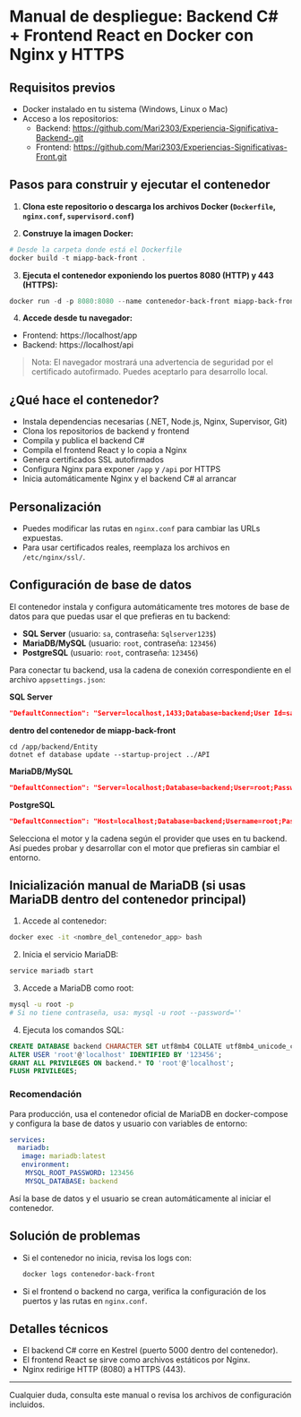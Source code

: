 # Manual de despliegue: Backend C# + Frontend React en Docker con Nginx y HTTPS

## Requisitos previos
- Docker instalado en tu sistema (Windows, Linux o Mac)
- Acceso a los repositorios:
  - Backend: https://github.com/Mari2303/Experiencia-Significativa-Backend-.git
  - Frontend: https://github.com/Mari2303/Experiencias-Significativas-Front.git

## Pasos para construir y ejecutar el contenedor

1. **Clona este repositorio o descarga los archivos Docker (`Dockerfile`, `nginx.conf`, `supervisord.conf`)**

2. **Construye la imagen Docker:**

```powershell
# Desde la carpeta donde está el Dockerfile
docker build -t miapp-back-front .
```

3. **Ejecuta el contenedor exponiendo los puertos 8080 (HTTP) y 443 (HTTPS):**

```powershell
docker run -d -p 8080:8080 --name contenedor-back-front miapp-back-front
```

4. **Accede desde tu navegador:**
- Frontend: https://localhost/app
- Backend: https://localhost/api

> Nota: El navegador mostrará una advertencia de seguridad por el certificado autofirmado. Puedes aceptarlo para desarrollo local.

## ¿Qué hace el contenedor?
- Instala dependencias necesarias (.NET, Node.js, Nginx, Supervisor, Git)
- Clona los repositorios de backend y frontend
- Compila y publica el backend C#
- Compila el frontend React y lo copia a Nginx
- Genera certificados SSL autofirmados
- Configura Nginx para exponer `/app` y `/api` por HTTPS
- Inicia automáticamente Nginx y el backend C# al arrancar

## Personalización
- Puedes modificar las rutas en `nginx.conf` para cambiar las URLs expuestas.
- Para usar certificados reales, reemplaza los archivos en `/etc/nginx/ssl/`.

## Configuración de base de datos
El contenedor instala y configura automáticamente tres motores de base de datos para que puedas usar el que prefieras en tu backend:

- **SQL Server** (usuario: `sa`, contraseña: `Sqlserver123$`)
- **MariaDB/MySQL** (usuario: `root`, contraseña: `123456`)
- **PostgreSQL** (usuario: `root`, contraseña: `123456`)

Para conectar tu backend, usa la cadena de conexión correspondiente en el archivo `appsettings.json`:

**SQL Server**
```json
"DefaultConnection": "Server=localhost,1433;Database=backend;User Id=sa;Password=Sqlserver123$;TrustServerCertificate=True"
```

**dentro del contenedor de miapp-back-front**

```
cd /app/backend/Entity
dotnet ef database update --startup-project ../API

```


**MariaDB/MySQL**
```json
"DefaultConnection": "Server=localhost;Database=backend;User=root;Password=123456;"
```

**PostgreSQL**
```json
"DefaultConnection": "Host=localhost;Database=backend;Username=root;Password=123456"
```

Selecciona el motor y la cadena según el provider que uses en tu backend. Así puedes probar y desarrollar con el motor que prefieras sin cambiar el entorno.

## Inicialización manual de MariaDB (si usas MariaDB dentro del contenedor principal)

1. Accede al contenedor:
  ```sh
  docker exec -it <nombre_del_contenedor_app> bash
  ```
2. Inicia el servicio MariaDB:
  ```sh
  service mariadb start
  ```
3. Accede a MariaDB como root:
  ```sh
  mysql -u root -p
  # Si no tiene contraseña, usa: mysql -u root --password=''
  ```
4. Ejecuta los comandos SQL:
  ```sql
  CREATE DATABASE backend CHARACTER SET utf8mb4 COLLATE utf8mb4_unicode_ci;
  ALTER USER 'root'@'localhost' IDENTIFIED BY '123456';
  GRANT ALL PRIVILEGES ON backend.* TO 'root'@'localhost';
  FLUSH PRIVILEGES;
  ```

### Recomendación
Para producción, usa el contenedor oficial de MariaDB en docker-compose y configura la base de datos y usuario con variables de entorno:

```yaml
services:
  mariadb:
   image: mariadb:latest
   environment:
    MYSQL_ROOT_PASSWORD: 123456
    MYSQL_DATABASE: backend
```
Así la base de datos y el usuario se crean automáticamente al iniciar el contenedor.

## Solución de problemas
- Si el contenedor no inicia, revisa los logs con:
  ```powershell
  docker logs contenedor-back-front
  ```
- Si el frontend o backend no carga, verifica la configuración de los puertos y las rutas en `nginx.conf`.

## Detalles técnicos
- El backend C# corre en Kestrel (puerto 5000 dentro del contenedor).
- El frontend React se sirve como archivos estáticos por Nginx.
- Nginx redirige HTTP (8080) a HTTPS (443).

---

Cualquier duda, consulta este manual o revisa los archivos de configuración incluidos.
